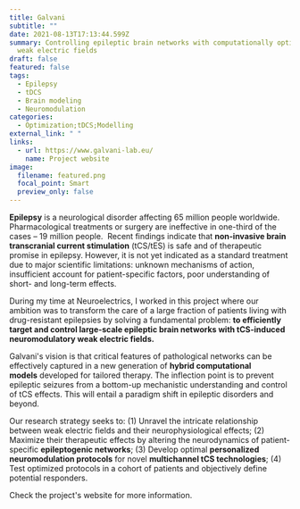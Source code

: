 ```yaml
---
title: Galvani
subtitle: ""
date: 2021-08-13T17:13:44.599Z
summary: Controlling epileptic brain networks with computationally optimized
  weak electric fields
draft: false
featured: false
tags:
  - Epilepsy
  - tDCS
  - Brain modeling
  - Neuromodulation
categories:
  - Optimization;tDCS;Modelling
external_link: " "
links:
  - url: https://www.galvani-lab.eu/
    name: Project website
image:
  filename: featured.png
  focal_point: Smart
  preview_only: false
---
```

**Epilepsy** is a neurological disorder affecting 65 million people worldwide. Pharmacological treatments or surgery are ineffective in one-third of the cases – 19 million people.  Recent findings indicate that **non-invasive brain transcranial current stimulation** (tCS/tES) is safe and of therapeutic promise in epilepsy. However, it is not yet indicated as a standard treatment due to major scientific limitations: unknown mechanisms of action, insufficient account for patient-specific factors, poor understanding of short- and long-term effects.

During my time at Neuroelectrics, I worked in this project where our ambition was to transform the care of a large fraction of patients living with drug-resistant epilepsies by solving a fundamental problem: **to efficiently target and control large-scale epileptic brain networks with tCS-induced neuromodulatory weak electric fields.**

Galvani's vision is that critical features of pathological networks can be effectively captured in a new generation of **hybrid computational models** developed for tailored therapy. The inflection point is to prevent epileptic seizures from a bottom-up mechanistic understanding and control of tCS effects. This will entail a paradigm shift in epileptic disorders and beyond.

Our research strategy seeks to: (1) Unravel the intricate relationship between weak electric fields and their neurophysiological effects; (2) Maximize their therapeutic effects by altering the neurodynamics of patient-specific **epileptogenic networks**; (3) Develop optimal **personalized neuromodulation protocols** for novel **multichannel tCS technologies**; (4) Test optimized protocols in a cohort of patients and objectively define potential responders.

Check the project's website for more information.